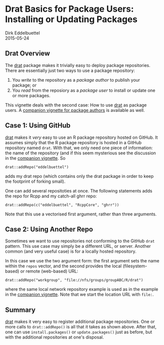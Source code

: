 # Drat Basics for Package Users: Installing or Updating Packages

Dirk Eddelbuettel  
2015-05-24  

## Drat Overview

The [drat](http://dirk.eddelbuettel.com/code/drat.html) package makes it
trivially easy to deploy package repositories.  There are essentially just
two ways to use a package repository:

1) You _write_ to the repository as a _package author_ to publish your package; or
1) You _read_ from the reposiory as a _package user_ to install or update one or more packages.

This vignette deals with the second case: How to use
[drat](http://dirk.eddelbuettel.com/code/drat.html) as package users.  A
[companion vignette for package authors](/vignettes/dratforauthors) is available as well.


## Case 1: Using GitHub

[drat](http://dirk.eddelbuettel.com/code/drat.html) makes it _very_ easy to
use an R package repository hosted on GitHub.  It assumes simply that the R
package repository is hosted in a GitHub repository named `drat`.  With that,
we only need one piece of information: the name of the repository (and if
this seem mysterious see the discussion in the
[companion vignette](/vignettes/dratforauthors).  So

```
drat::addRepo("eddelbuettel")
```

adds my drat repo (which contains only the drat package in order to keep the
footprint of forking small).

One can add several repositoties at once. The following statements adds the
repo for Rcpp and my catch-all ghrr repo:

```
drat::addRepo(c("eddelbuettel", "RcppCore", "ghrr"))
```

Note that this use a vectorised first argument, rather than three arguments.


## Case 2: Using Another Repo

Sometimes we want to use repositories not conforming to the GitHub `drat`
pattern.  This use case may simply be a different URL, or server.  Another
common (and very useful case) is for a locally hosted repository.

In this case we use the two argument form: the first argument sets the name
within the `repos` vector, and the second provides the local (filesystem-based)
or remote (web-based) URL:

```
drat::addRepo("workgroup", "file://nfs/groups/groupABC/R/drat")
```

where the same local network repository example is used as in the example in
the [companion vignette](/vignettes/dratforauthors).  Note that we start the
location URL with `file:`.


## Summary

[drat](http://dirk.eddelbuettel.com/code/drat.html) makes it very easy to
register additional package repositories. One or more calls to
`drat::addRepo()` is all that it takes as shown above. After that, one can
use `install.packages()` or `update.packages()` just as before, but with the
additional repositories at one's disposal.
